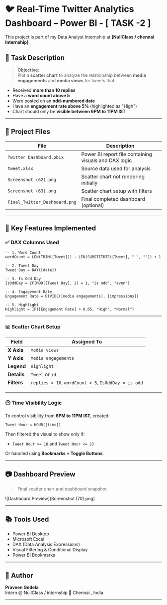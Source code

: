 # 🐦 Real-Time Twitter Analytics Dashboard – Power BI - [ TASK -2 ]

This project is part of my Data Analyst Internship at **[NullClass / chennai Internship]**.

## 📝 Task Description

> **Objective:**  
Plot a **scatter chart** to analyze the relationship between **media engagements** and **media views** for tweets that:
- Received **more than 10 replies**
- Have a **word count above 5**
- Were posted on an **odd-numbered date**
- Have an **engagement rate above 5%** (highlighted as "High")
- Chart should only be **visible between 6PM to 11PM IST**

---

## 📁 Project Files

| File | Description |
|------|-------------|
| `Twitter Dashboard.pbix` | Power BI report file containing visuals and DAX logic |
| `tweet.xlsx` | Source data used for analysis |
| `Screenshot (62).png` | Scatter chart not rendering initially |
| `Screenshot (63).png` | Scatter chart setup with filters |
| `Final_Twitter_Dashboard.png` | Final completed dashboard (optional) |

---

## 📌 Key Features Implemented

### ✅ DAX Columns Used

```DAX
-- 1. Word Count
wordCount = LEN(TRIM([Tweet])) - LEN(SUBSTITUTE([Tweet], " ", "")) + 1

-- 2. Tweet Day
Tweet Day = DAY([date])

-- 3. Is Odd Day
IsOddDay = IF(MOD([Tweet Day], 2) = 1, "is odd", "even")

-- 4. Engagement Rate
Engagement Rate = DIVIDE([media engagements], [impressions])

-- 5. Highlight
Highlight = IF([Engagement Rate] > 0.05, "High", "Normal")
```

---

### 📊 Scatter Chart Setup

| Field | Assigned To |
|-------|-------------|
| **X Axis** | `media views` |
| **Y Axis** | `media engagements` |
| **Legend** | `Highlight` |
| **Details** | `Tweet` or `id` |
| **Filters** | `replies > 10`, `wordCount > 5`, `IsOddDay = is odd` |

---

### 🕒 Time Visibility Logic

To control visibility from **6PM to 11PM IST**, created:
```DAX
Tweet Hour = HOUR([time])
```

Then filtered the visual to show only if:
- `Tweet Hour >= 18` and `Tweet Hour <= 23`

Or handled using **Bookmarks + Toggle Buttons**.

---

## 📷 Dashboard Preview

> Final scatter chart and dashboard snapshot

![Dashboard Preview](Screenshot (70).png)

---

## 📚 Tools Used

- Power BI Desktop
- Microsoft Excel
- DAX (Data Analysis Expressions)
- Visual Filtering & Conditional Display
- Power BI Bookmarks

---

## 📌 Author

**Praveen Gedela**  
Intern @ NullClass /  internship
📍 Chennai , India

---
